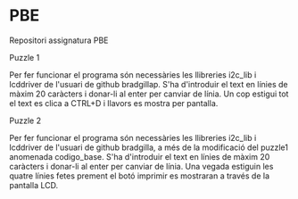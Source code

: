 # PBE
Repositori assignatura PBE

Puzzle 1

Per fer funcionar el programa són necessàries les llibreries i2c_lib i lcddriver de l'usuari de github bradgillap.
S'ha d'introduir el text en línies de màxim 20 caràcters i donar-li al enter per canviar de línia.
Un cop estigui tot el text es clica a CTRL+D i llavors es mostra per pantalla.


Puzzle 2

Per fer funcionar el programa són necessàries les llibreries i2c_lib i lcddriver de l'usuari de github bradgilla, a més
de la modificació del puzzle1 anomenada codigo_base.
S'ha d'introduir el text en línies de màxim 20 caràcters i donar-li al enter per canviar de línia. Una vegada estiguin 
les quatre línies fetes prement el botó imprimir es mostraran a través de la pantalla LCD.
